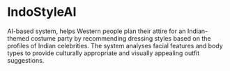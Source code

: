 # IndoStyleAI
AI-based system, helps Western people plan their attire for an Indian-themed costume party by recommending dressing styles based on the profiles of Indian celebrities. The system analyses facial features and body types to provide culturally appropriate and visually appealing outfit suggestions.
 
